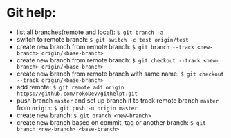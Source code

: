 # Git help:

- list all branches(remote and local): `$ git branch -a`
- switch to remote branch: `$ git switch -c test origin/test`
- create new branch from remote branch: `$ git branch --track <new-branch> origin/<base-branch>`
- create new branch from remote branch: `$ git checkout --track <new-branch> origin/<base-branch>`
- create new branch from remote branch with same name: `$ git checkout --track origin/<base-branch>`
- add remote: `$ git remote add origin https://github.com/rokoDev/githelpt.git`
- push branch `master` and set up branch it to track remote branch `master` from `origin`: `$ git push -u origin master`
- create new branch: `$ git branch <new-branch>`
- create new branch based on commit, tag or another branch: `$ git branch <new-branch> <base-branch>`